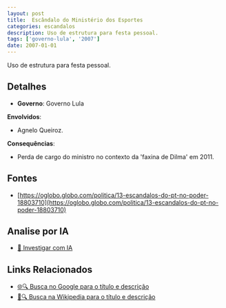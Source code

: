 ```yaml
---
layout: post
title:  Escândalo do Ministério dos Esportes
categories: escandalos
description: Uso de estrutura para festa pessoal.
tags: ['governo-lula', '2007']
date: 2007-01-01
---
```


Uso de estrutura para festa pessoal.

## Detalhes
- **Governo**: Governo Lula

**Envolvidos**:
- Agnelo Queiroz.


**Consequências**:
- Perda de cargo do ministro no contexto da 'faxina de Dilma' em 2011.


## Fontes
- [https://oglobo.globo.com/politica/13-escandalos-do-pt-no-poder-18803710](https://oglobo.globo.com/politica/13-escandalos-do-pt-no-poder-18803710)


## Analise por IA
- [🤖 Investigar com IA](https://www.perplexity.ai/search?q=Esc%C3%A2ndalo%20do%20Minist%C3%A9rio%20dos%20Esportes%20Uso%20de%20estrutura%20para%20festa%20pessoal.%20Governo%20Lula)

## Links Relacionados
- [🌐🔍 Busca no Google para o título e descrição](https://www.google.com/search?q=Esc%C3%A2ndalo%20do%20Minist%C3%A9rio%20dos%20Esportes%20Uso%20de%20estrutura%20para%20festa%20pessoal.%20Governo%20Lula)
- [📖🔍 Busca na Wikipedia para o título e descrição](https://pt.wikipedia.org/w/index.php?search=Esc%C3%A2ndalo%20do%20Minist%C3%A9rio%20dos%20Esportes%20Uso%20de%20estrutura%20para%20festa%20pessoal.%20Governo%20Lula)

